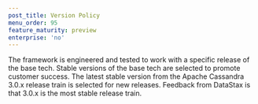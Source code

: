```yaml
---
post_title: Version Policy 
menu_order: 95 
feature_maturity: preview
enterprise: 'no'
---
```


The framework is engineered and tested to work with a specific release of the base tech. Stable versions of the base tech are selected to promote customer success. The
latest stable version from the Apache Cassandra 3.0.x release train is selected for new releases. Feedback from DataStax is that 3.0.x is the most stable release train.
